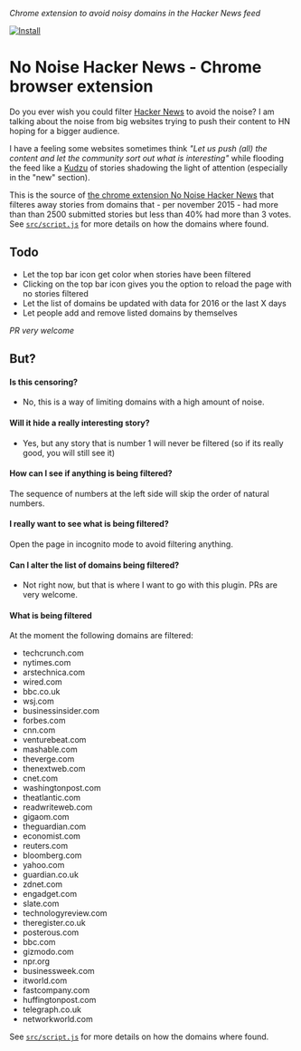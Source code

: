 _Chrome extension to avoid noisy domains in the Hacker News feed_

[![Install](https://img.shields.io/badge/Chrome%20browser%3F%20-%20Install%20extension-brightgreen.svg)](https://chrome.google.com/webstore/detail/no-noise-hacker-news/meeppdmpplgpkpgdlnhfagmplkmkjhnm/)

# No Noise Hacker News - Chrome browser extension



Do you ever wish you could filter [Hacker News](https://news.ycombinator.com/) to avoid the noise? I am talking about the noise from big websites trying to push their content to HN hoping for a bigger audience. 

I have a feeling some websites sometimes think _"Let us push (all) the content and let the community sort out what is interesting"_ while flooding the feed like a [Kudzu](https://en.wikipedia.org/wiki/Kudzu_in_the_United_States) of stories shadowing the light of attention (especially in the "new" section).



This is the source of [the chrome extension No Noise Hacker News](https://chrome.google.com/webstore/detail/no-noise-hacker-news/meeppdmpplgpkpgdlnhfagmplkmkjhnm/) that filteres away stories from domains that - per november 2015 - had more than than 2500 submitted stories but less than 40% had more than 3 votes. See [`src/script.js`](https://github.com/mathiasrw/no-noise-hacker-news/blob/master/src/script.js) for more details on how the domains where found.

## Todo
* Let the top bar icon get color when stories have been filtered
* Clicking on the top bar icon gives you the option to reload the page with no stories filtered
* Let the list of domains be updated with data for 2016 or the last X days
* Let people add and remove listed domains by themselves


_PR very welcome_


## But?

#### Is this censoring? 
- No, this is a way of limiting domains with a high amount of noise. 

#### Will it hide a really interesting story?
- Yes, but any story that is number 1 will never be filtered (so if its really good, you will still see it)

#### How can I see if anything is being filtered?
The sequence of numbers at the left side will skip the order of natural numbers.

#### I really want to see what is being filtered?
Open the page in incognito mode to avoid filtering anything. 

#### Can I alter the list of domains being filtered?
- Not right now, but that is where I want to go with this plugin. PRs are very welcome.

#### What is being filtered 
At the moment the following domains are filtered:
- techcrunch.com
- nytimes.com
- arstechnica.com
- wired.com
- bbc.co.uk
- wsj.com
- businessinsider.com
- forbes.com
- cnn.com
- venturebeat.com
- mashable.com
- theverge.com
- thenextweb.com
- cnet.com
- washingtonpost.com
- theatlantic.com
- readwriteweb.com
- gigaom.com	
- theguardian.com
- economist.com
- reuters.com
- bloomberg.com
- yahoo.com
- guardian.co.uk
- zdnet.com
- engadget.com
- slate.com
- technologyreview.com
- theregister.co.uk
- posterous.com
- bbc.com
- gizmodo.com
- npr.org
- businessweek.com
- itworld.com
- fastcompany.com
- huffingtonpost.com
- telegraph.co.uk
- networkworld.com

See [`src/script.js`](https://github.com/mathiasrw/no-noise-hacker-news/blob/master/src/script.js) for more details on how the domains where found.


